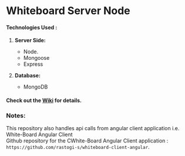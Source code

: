 # Whiteboard Server Node


#### Technologies Used :

 1. **Server Side:**
    * Node.
    * Mongoose
    * Express
    
 2. **Database:**
    * MongoDB

#### Check out the [Wiki]() for details.

        
   
### Notes:
This repository also handles api calls from angular client application i.e. White-Board Angular Client<br>
Github repository for the CWhite-Board Angular Client  application : `https://github.com/rastogi-s/whiteboard-client-angular`.
